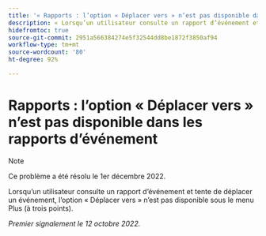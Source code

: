 ```yaml
---
title: '« Rapports : l’option « Déplacer vers » n’est pas disponible dans les rapports d’événement »'
description: « Lorsqu’un utilisateur consulte un rapport d’événement et tente de déplacer un événement, l’option « Déplacer vers » n’est pas disponible sous le menu Plus (à trois points). »
hidefromtoc: true
source-git-commit: 2951a566384274e5f32544dd8be1872f3850af94
workflow-type: tm+mt
source-wordcount: '80'
ht-degree: 92%

---
```



# Rapports : l’option « Déplacer vers » n’est pas disponible dans les rapports d’événement

>[!NOTE]
>
>Ce problème a été résolu le 1er décembre 2022.

Lorsqu’un utilisateur consulte un rapport d’événement et tente de déplacer un événement, l’option « Déplacer vers » n’est pas disponible sous le menu Plus (à trois points).

_Premier signalement le 12 octobre 2022._


